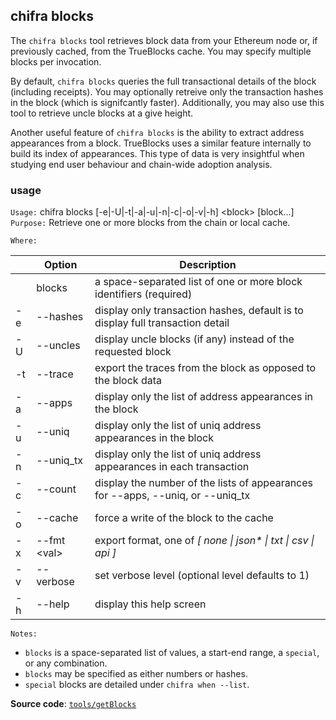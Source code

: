 ## chifra blocks

The `chifra blocks` tool retrieves block data from your Ethereum node or, if previously cached, from the TrueBlocks cache. You may specify multiple blocks per invocation.

By default, `chifra blocks` queries the full transactional details of the block (including receipts). You may optionally retreive only the transaction hashes in the block (which is signifcantly faster). Additionally, you may also use this tool to retrieve uncle blocks at a give height.

Another useful feature of `chifra blocks` is the ability to extract address appearances from a block. TrueBlocks uses a similar feature internally to build its index of appearances. This type of data is very insightful when studying end user behaviour and chain-wide adoption analysis.

### usage

`Usage:`    chifra blocks [-e|-U|-t|-a|-u|-n|-c|-o|-v|-h] &lt;block&gt; [block...]
`Purpose:`  Retrieve one or more blocks from the chain or local cache.

`Where:`

|     | Option            | Description                                                                     |
| --- | ----------------- | ------------------------------------------------------------------------------- |
|     | blocks            | a space-separated list of one or more block identifiers (required)              |
| -e  | --hashes          | display only transaction hashes, default is to display full transaction detail  |
| -U  | --uncles          | display uncle blocks (if any) instead of the requested block                    |
| -t  | --trace           | export the traces from the block as opposed to the block data                   |
| -a  | --apps            | display only the list of address appearances in the block                       |
| -u  | --uniq            | display only the list of uniq address appearances in the block                  |
| -n  | --uniq_tx         | display only the list of uniq address appearances in each transaction           |
| -c  | --count           | display the number of the lists of appearances for --apps, --uniq, or --uniq_tx |
| -o  | --cache           | force a write of the block to the cache                                         |
| -x  | --fmt &lt;val&gt; | export format, one of *[ none \| json\* \| txt \| csv \| api ]*                 |
| -v  | --verbose         | set verbose level (optional level defaults to 1)                                |
| -h  | --help            | display this help screen                                                        |

`Notes:`

- `blocks` is a space-separated list of values, a start-end range, a `special`, or any combination.
- `blocks` may be specified as either numbers or hashes.
- `special` blocks are detailed under `chifra when --list`.

**Source code**: [`tools/getBlocks`](https://github.com/TrueBlocks/trueblocks-core/tree/master/src/tools/getBlocks)

